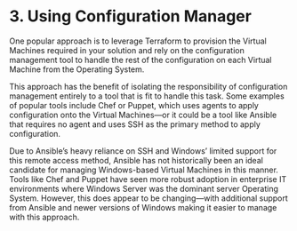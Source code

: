 # 3. Using Configuration Manager

One popular approach is to leverage Terraform to provision the Virtual Machines required in your solution and rely on the configuration management tool to handle the rest of the configuration on each Virtual Machine from the Operating System.

This approach has the benefit of isolating the responsibility of configuration management entirely to a tool that is fit to handle this task. Some examples of popular tools include Chef or Puppet, which uses agents to apply configuration onto the Virtual Machines—or it could be a tool like Ansible that requires no agent and uses SSH as the primary method to apply configuration. 

Due to Ansible’s heavy reliance on SSH and Windows’ limited support for this remote access method, Ansible has not historically been an ideal candidate for managing Windows-based Virtual Machines in this manner. Tools like Chef and Puppet have seen more robust adoption in enterprise IT environments where Windows Server was the dominant server Operating System. However, this does appear to be changing—with additional support from Ansible and newer versions of Windows making it easier to manage with this approach.